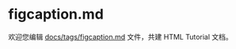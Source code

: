 figcaption.md
===

欢迎您编辑 <a target="__blank" href="https://github.com/jaywcjlove/html-tutorial/blob/main/docs/tags/figcaption.md">docs/tags/figcaption.md</a> 文件，共建 HTML Tutorial 文档。